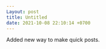 ```yaml
---
Layout: post
title: Untitled
date: 2021-10-08 22:10:14 +0700
---
```

Added new way to make quick posts.
